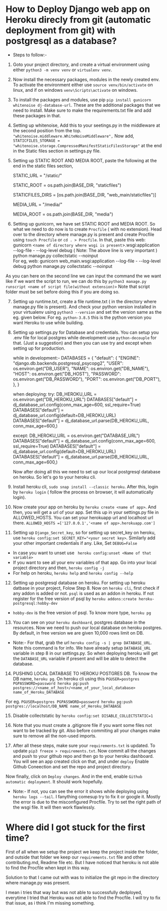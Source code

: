 # How to Deploy Django web app on Heroku direcly from git (automatic deployment from git) with postgresql as a database?

- Steps to follow:-

1. Goto your project directory, and create a virtual environment using either `python3 -m venv venv` or `virtualenv venv`.
2. Now install the necessary packages, modules in the newly created env. To activate the environment either use `source venv/bin/activate` on linux, and if on windows `venv\Scripts\activate` on windows.
3. To install the packages and modules, use pip `pip install gunicorn whitenoise dj-database-url`. These are the additional packages that we need to install. Make sure to make the requirements.txt file and add these packages in that.
4. Setting up whitenoise,
   Add this to your seetings.py in the middleware at the second position from the top. `"whitenoise.middleware.WhiteNoiseMiddleware",`
   Now add, `STATICFILES_STORAGE = "whitenoise.storage.CompressedManifestStaticFilesStorage"` at the end in the Static files section in settings.py file.
5. Setting up STATIC ROOT AND MEDIA ROOT, paste the following at the end in the static files section,

   STATIC_URL = "/static/"

   STATIC_ROOT = os.path.join(BASE_DIR, "staticfiles")

   STATICFILES_DIRS = [os.path.join(BASE_DIR, "web_main/staticfiles")]

   MEDIA_URL = "/media/"

   MEDIA_ROOT = os.path.join(BASE_DIR, "media")

6. Setting up gunicorn, we have set STATIC ROOT and MEDIA ROOT. So what we need to do now is to create `Procfile` ( with no extension). Head over to the directory where manage.py is present and create Procfile using `touch Procfile` or `cd . > Procfile`.
   In that, paste this
   web: gunicorn <`name of directory where wsgi is present`>.wsgi:application --log-file - --log-level debug
   ( Note: The above line is very important )
   python manage.py collectstatic --noinput  
    For eg,
   web: gunicorn web_main.wsgi:application --log-file - --log-level debug
   python manage.py collectstatic --noinput

As you can here on the second line we can input the command the we want like if we want the script to run, we can do this by `python3 manage.py runscript <name of script file(without extension)>` Note that script folder must be set before doing this if you are doing so.

7.  Setting up runtime.txt, create a file runtime.txt ( in the directory where manage.py file is present). And check your python version installed in your virtualenv using `python3 --version` and set the version same as the eg. given below.
    For eg.
    `python-3.8.5` this is the python version you want Heroku to use while building.

8.  Setting up settings.py for Database and credentials.
    You can setup you .env file for local postgres while development use `python-decouple` for that. (Just a suggestion) and then you can use try and except when setting up for production.

    while in development:-
    DATABASES = {
    "default": {
    "ENGINE": "django.db.backends.postgresql_psycopg2",
    "USER": os.environ.get("DB_USER"),
    "NAME": os.environ.get("DB_NAME"),
    "HOST": os.environ.get("DB_HOST"),
    "PASSWORD": os.environ.get("DB_PASSWORD"),
    "PORT": os.environ.get("DB_PORT"),
    },
    }

    when deploying:
    try:
    DB_HEROKU_URL = os.environ.get("DB_HEROKU_URL")
    DATABASES["default"] = dj_database_url.config(conn_max_age=600, ssl_require=True)
    DATABASES["default"] = dj_database_url.config(default=DB_HEROKU_URL)
    DATABASES["default"] = dj_database_url.parse(DB_HEROKU_URL, conn_max_age=600,)

    except:
    DB_HEROKU_URL = os.environ.get("DATABASE_URL")
    DATABASES["default"] = dj_database_url.config(conn_max_age=600, ssl_require=True)
    DATABASES["default"] = dj_database_url.config(default=DB_HEROKU_URL)
    DATABASES["default"] = dj_database_url.parse(DB_HEROKU_URL, conn_max_age=600,)

    Now after doing all this we need to set up our local postgresql database on heroku.
    So let's go to your heroku cli.

9.  Install heroku cli, `sudo snap install --classic heroku`. After this, login by `heroku login` ( follow the process on browser, it will automatically login).

10. Now create your app on heroku by `heroku create <name of app>`. And then, you will get a url of your app. Set this up in your settings.py file in ALLOWED_HOSTS. You can set your herokuapp url and localhost url there.
    `ALLOWED_HOSTS =['127.0.0.1','<name of app>.herokuapp.com']`

11. Setting up `Django_Secret_key`, so for setting up secret_key on heroku, use `heroku config:set SECRET_KEY="<your secret key>`. Similarly add your other important credentials if any. Like, Set `DEBUG=False`

- In case you want to unset use ` heroku config:unset <Name of that variable>`
- If you want to see all your env variables of that app. Go into your local project directory and then, `heroku config -j`
- For help on heroku, `heroku help` and `heroku config --help`

12. Setting up postgresql database on heroku. For setting up heroku datbase in your project, Folow Step 8.
    Now on `heroku cli`, first check if any addon is added or not.
    `psql` is used as an addon in heroku. If not register for the free version of psql by `heroku addons:create heroku-postgresql:hobby-dev`

- `hobby-dev` is the free version of psql. To know more type, `heroku pg`

13. You can see on your `heroku dashboard`, postgres database in the resources.
    Now we need to push our local database on heroku postgres. By default, in free version we are given 10,000 rows limit on DB.

- Note:- For that, grab the url `heroku config -s | grep DATABASE_URL`. Note this command is for info. We have already setup `DATABASE_URL` variable in step 8 in our settings.py. So when deploying heroku will get the `DATABASE_URL` variable if present and will be able to detect the database.

14. PUSHING LOCAL DATABASE TO HEROKU POSTGRES DB. To know the DB name, `heroku pg`.
    On heroku cli using this `PGUSER=postgres PGPASSWORD=password heroku pg:push postgres://<name_of_host>/<name_of_your_local_database> name_of_Heroku_DATABASE`

For eg. `PGUSER=postgres PGPASSWORD=password heroku pg:push postgres://localhost/DB_NAME name_of_Heroku_DATABASE`

15. Disable collectstatic by `heroku config:set DISABLE_COLLECTSTATIC=1`

16. Note that you must create a .gitignore file if you want some files not want to be tracked by git. Also before commiting all your changes make sure to remove all the non-used imports.

17. After all these steps, make sure your `requirements.txt` is updated. To update `pip3 freeze > requirements.txt`. Now commit all the changes and push to your github repo and then go to your heroku dashboard. You will see an app created click on that, and under `deploy` Enable Github Coneection and set the repo and project directory.

Now finally, click on `Deploy changes`. And in the end, enable `Github automatic deployment`. It should work hopefully.

- Note:- If not, you can see the error it shows while deploying using `heroku logs --tail`. I fanything comesup try to fix it or google it.
  Mostly the error is due to the misconfigured Procfile. Try to set the right path of the wsgi file. It will then work flawlessly.

# Where did I got stuck for the first time?

First of all when we setup the project we keep the project inside the folder, and outside that folder we keep our `requirements.txt` file and other contributing.md, Readme file etc. But I have noticed that heroku is not able to find the Procfile when kept in this way.

Solution to that I came out with was to initialize the git repo in the directory where manage.py was present.

I mean i tries that way but was not able to successfully dedployed, everytime I tried that Heroku was not able to find the Procfile. I will try to fix that issue, as i think I'm missing something.
